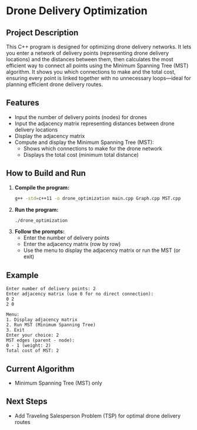 # Drone Delivery Optimization

## Project Description
This C++ program is designed for optimizing drone delivery networks. It lets you enter a network of delivery points (representing drone delivery locations) and the distances between them, then calculates the most efficient way to connect all points using the Minimum Spanning Tree (MST) algorithm. It shows you which connections to make and the total cost, ensuring every point is linked together with no unnecessary loops—ideal for planning efficient drone delivery routes.

## Features
- Input the number of delivery points (nodes) for drones
- Input the adjacency matrix representing distances between drone delivery locations
- Display the adjacency matrix
- Compute and display the Minimum Spanning Tree (MST):
  - Shows which connections to make for the drone network
  - Displays the total cost (minimum total distance)

## How to Build and Run
1. **Compile the program:**
   ```sh
   g++ -std=c++11 -o drone_optimization main.cpp Graph.cpp MST.cpp
   ```
2. **Run the program:**
   ```sh
   ./drone_optimization
   ```
3. **Follow the prompts:**
   - Enter the number of delivery points
   - Enter the adjacency matrix (row by row)
   - Use the menu to display the adjacency matrix or run the MST (or exit)

## Example
```
Enter number of delivery points: 2
Enter adjacency matrix (use 0 for no direct connection):
0 2
2 0

Menu:
1. Display adjacency matrix
2. Run MST (Minimum Spanning Tree)
3. Exit
Enter your choice: 2
MST edges (parent - node):
0 - 1 (weight: 2)
Total cost of MST: 2
```

## Current Algorithm
- Minimum Spanning Tree (MST) only

## Next Steps
- Add Traveling Salesperson Problem (TSP) for optimal drone delivery routes